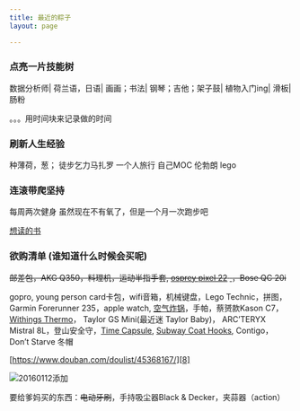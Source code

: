 ```yaml
---
title: 最近的粽子
layout: page

---
```



### 点亮一片技能树
数据分析师|
荷兰语，日语|
画画；书法|
钢琴；吉他；架子鼓|
植物入门ing|
滑板|
肠粉

。。。用时间块来记录做的时间


### 刷新人生经验
种薄荷，葱；
徒步乞力马扎罗
一个人旅行
自己MOC 伦勃朗 lego

### 连滚带爬坚持
每周两次健身
虽然现在不有氧了，但是一个月一次跑步吧


[想读的书][1]



### 欲购清单 (谁知道什么时候会买呢)


<del>邮差包，AKG Q350，料理机，运动半指手套, [osprey pixel 22][2] [ ][3]，Bose QC 20i </del>

gopro, young person card卡包，wifi音箱，机械键盘，Lego Technic，拼图，Garmin Forerunner 235，apple watch, [空气炸锅][4]，手帕，蔡赟款Kason C7，[Withings Thermo][5]， Taylor GS Mini(最近迷 Taylor Baby)， ARC’TERYX Mistral 8L，登山安全守，[Time Capsule][6], [Subway Coat Hooks][7], Contigo，Don’t Starve 冬帽


[https://www.douban.com/doulist/45368167/][8]

![20160112添加][image-1] 
<!-- 20060112 -->


要给爹妈买的东西：<del>电动牙刷</del>，手持吸尘器Black & Decker，夹蒜器（action）




[1]:	https://book.douban.com/mine?status=wish
[2]:	http://post.smzdm.com/p/467253/
[3]:	http://www.ospreypacks.com.cn/product/959
[4]:	http://www.amazon.com/Avalon-Bay-AB-Airfryer100B-Airfryer-Black/dp/B00NU68QWA "https://www.douban.com/people/piepiecharlene/status/1734066153/"
[5]:	http://www.smartlifein.com/medical/201607/13813.html#0-tsina-1-99215-397232819ff9a47a7b7e80a40613cfe1
[6]:	https://www.zhihu.com/question/20748261
[7]:	http://www.umbra.com/cad/subway-multi-hook
[8]:	https://www.douban.com/doulist/45368167/

[image-1]:	http://7xo4c2.com1.z0.glb.clouddn.com/dontstarve.JPG